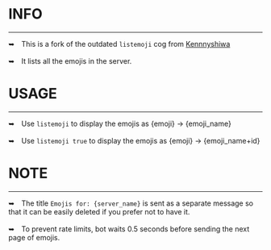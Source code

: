 # INFO
---
➥ This is a fork of the outdated `listemoji` cog from [Kennnyshiwa](https://github.com/kennnyshiwa/kennnyshiwa-cogs/)
<br/> <br/>
➥ It lists all the emojis in the server.

# USAGE
---
➥ Use `listemoji` to display the emojis as {emoji} → {emoji_name}
<br/> <br/>
➥ Use `listemoji true` to display the emojis as {emoji} → {emoji_name+id}

# NOTE
---
➥ The title `Emojis for: {server_name}` is sent as a separate message so that it can be easily deleted if you prefer not to have it.
<br/> <br/>
➥ To prevent rate limits, bot waits 0.5 seconds before sending the next page of emojis.
